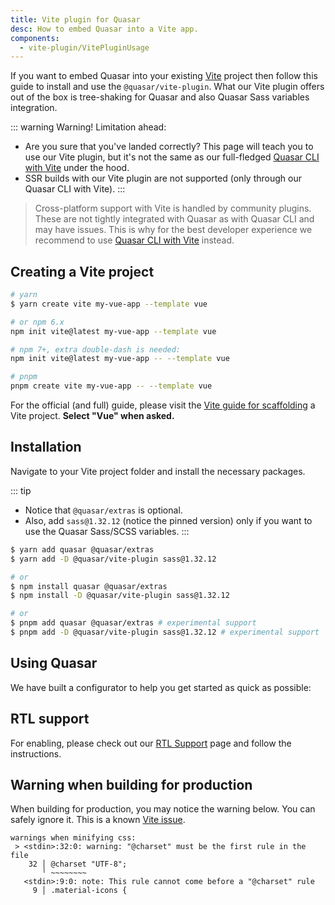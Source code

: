 ```yaml
---
title: Vite plugin for Quasar
desc: How to embed Quasar into a Vite app.
components:
  - vite-plugin/VitePluginUsage
---
```


If you want to embed Quasar into your existing [Vite](https://vitejs.dev) project then follow this guide to install and use the `@quasar/vite-plugin`.
What our Vite plugin offers out of the box is tree-shaking for Quasar and also Quasar Sass variables integration.

::: warning Warning! Limitation ahead:
* Are you sure that you've landed correctly? This page will teach you to use our Vite plugin, but it's not the same as our full-fledged [Quasar CLI with Vite](/quasar-cli-vite) under the hood.
* SSR builds with our Vite plugin are not supported (only through our Quasar CLI with Vite).
:::

> Cross-platform support with Vite is handled by community plugins. These are not tightly integrated with Quasar as with Quasar CLI and may have issues. This is why for the best developer experience we recommend to use [Quasar CLI with Vite](/quasar-cli-vite) instead.

## Creating a Vite project

``` bash
# yarn
$ yarn create vite my-vue-app --template vue

# or npm 6.x
npm init vite@latest my-vue-app --template vue

# npm 7+, extra double-dash is needed:
npm init vite@latest my-vue-app -- --template vue

# pnpm
pnpm create vite my-vue-app -- --template vue
```

For the official (and full) guide, please visit the [Vite guide for scaffolding](https://vitejs.dev/guide/#scaffolding-your-first-vite-project) a Vite project. **Select "Vue" when asked.**

## Installation

Navigate to your Vite project folder and install the necessary packages.

::: tip
* Notice that `@quasar/extras` is optional.
* Also, add `sass@1.32.12` (notice the pinned version) only if you want to use the Quasar Sass/SCSS variables.
:::

``` bash
$ yarn add quasar @quasar/extras
$ yarn add -D @quasar/vite-plugin sass@1.32.12

# or
$ npm install quasar @quasar/extras
$ npm install -D @quasar/vite-plugin sass@1.32.12

# or
$ pnpm add quasar @quasar/extras # experimental support
$ pnpm add -D @quasar/vite-plugin sass@1.32.12 # experimental support
```

## Using Quasar

We have built a configurator to help you get started as quick as possible:

<vite-plugin-usage />

## RTL support

For enabling, please check out our [RTL Support](/options/rtl-support) page and follow the instructions.

## Warning when building for production

When building for production, you may notice the warning below. You can safely ignore it. This is a known [Vite issue](https://github.com/vitejs/vite/issues/4625).

```
warnings when minifying css:
 > <stdin>:32:0: warning: "@charset" must be the first rule in the file
    32 │ @charset "UTF-8";
       ╵ ~~~~~~~~
   <stdin>:9:0: note: This rule cannot come before a "@charset" rule
     9 │ .material-icons {
```
